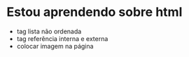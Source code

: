 # Estou aprendendo sobre html
- tag lista não ordenada
- tag referência interna e externa
- colocar imagem na página
